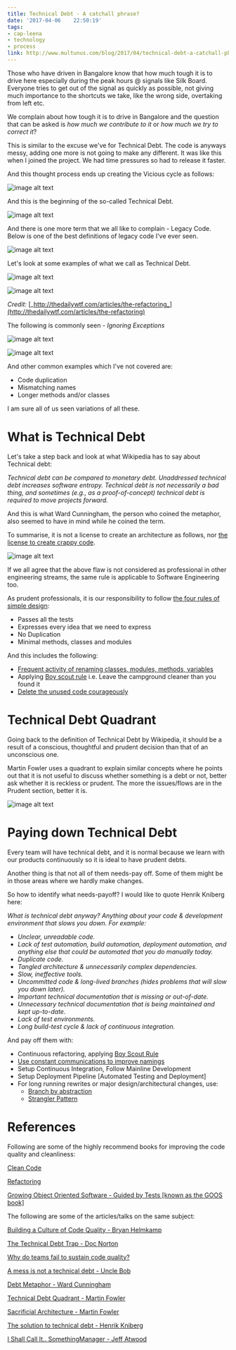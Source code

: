 ```yaml
---
title: Technical Debt - A catchall phrase?
date: '2017-04-06	 22:50:19'
tags:
- cap-leena
- technology
- process
link: http://www.multunus.com/blog/2017/04/technical-debt-a-catchall-phrase/
---
```


Those who have driven in Bangalore know that how much tough it is to drive here especially during the peak hours @ signals like Silk Board. Everyone tries to get out of the signal as quickly as possible, not giving much importance to the shortcuts we take, like the wrong side, overtaking from left etc.

We complain about how tough it is to drive in Bangalore and the question that can be asked is _how much we contribute to it_ or _how much we try to correct it_?

This is similar to the excuse we&#39;ve for Technical Debt. The code is anyways messy, adding one more is not going to make any different. It was like this when I joined the project. We had time pressures so had to release it faster.

And this thought process ends up creating the Vicious cycle as follows:


![image alt text](https://s3.amazonaws.com/multunus-website/uploads/2017/04/vicious-circle-code.png)

And this is the beginning of the so-called Technical Debt.

![image alt text](https://s3.amazonaws.com/multunus-website/uploads/2017/04/technical-debt-a-mess.png)

And there is one more term that we all like to complain - Legacy Code. Below is one of the best definitions of legacy code I&#39;ve ever seen.

![image alt text](https://s3.amazonaws.com/multunus-website/uploads/2017/04/legacy-code.png)

Let&#39;s look at some examples of what we call as Technical Debt.

![image alt text](https://s3.amazonaws.com/multunus-website/uploads/2017/04/example1.png)

![image alt text](https://s3.amazonaws.com/multunus-website/uploads/2017/04/example2.png)

_Credit:_ [_http://thedailywtf.com/articles/the-refactoring_](http://thedailywtf.com/articles/the-refactoring)



The following is commonly seen - _Ignoring Exceptions_

![image alt text](https://s3.amazonaws.com/multunus-website/uploads/2017/04/example3.png)

![image alt text](https://s3.amazonaws.com/multunus-website/uploads/2017/04/example4.png)

And other common examples which I&#39;ve not covered are:

- Code duplication
- Mismatching names
- Longer methods and/or classes

I am sure all of us seen variations of all these.

# What is Technical Debt

Let&#39;s take a step back and look at what Wikipedia has to say about Technical debt:

_Technical debt can be compared to monetary debt. Unaddressed technical debt increases software entropy. Technical debt is not necessarily a bad thing, and sometimes (e.g., as a proof-of-concept) technical debt is required to move projects forward._

And this is what Ward Cunningham, the person who coined the metaphor, also seemed to have in mind while he coined the term.

To summarise, it is not a license to create an architecture as follows, nor [the license to create crappy code](https://sites.google.com/site/unclebobconsultingllc/a-mess-is-not-a-technical-debt).

![image alt text](https://s3.amazonaws.com/multunus-website/uploads/2017/04/messy-architecture.png)

If we all agree that the above flaw is not considered as professional in other engineering streams, the same rule is applicable to Software Engineering too.

As prudent professionals, it is our responsibility to follow [the four rules of simple design](https://martinfowler.com/bliki/BeckDesignRules.html):

- Passes all the tests
- Expresses every idea that we need to express
- No Duplication
- Minimal methods, classes and modules

And this includes the following:

- [Frequent activity of renaming classes, modules, methods, variables](https://blog.codinghorror.com/i-shall-call-it-somethingmanager/)
- Applying [Boy scout rule](http://wiki.c2.com/?BoyScoutRule) i.e. Leave the campground cleaner than you found it
- [Delete the unused code courageously](http://blog.8thcolor.com/en/2013/04/dead-code-is-rotting-your-codebase/)

# Technical Debt Quadrant

Going back to the definition of Technical Debt by Wikipedia, it should be a result of a  conscious, thoughtful and prudent decision than that of an unconscious one. 

Martin Fowler uses a quadrant to explain similar concepts where he points out that it is not useful to discuss whether something is a debt or not, better ask whether it is reckless or prudent. The more the issues/flows are in the Prudent section, better it is. 

![image alt text](https://s3.amazonaws.com/multunus-website/uploads/2017/04/technical-debt-quadrant.png)

# Paying down Technical Debt

Every team will have technical debt, and it is normal because we learn with our products continuously so it is ideal to have prudent debts.

Another thing is that not all of them needs-pay off. Some of them might be in those areas where we hardly make changes.

So how to identify what needs-payoff? I would like to quote Henrik Kniberg here:

_What is technical debt anyway? Anything about your code &amp; development environment that slows you down. For example:_

- _Unclear, unreadable code._
- _Lack of test automation, build automation, deployment automation, and anything else that could be automated that you do manually today._
- _Duplicate code._
- _Tangled architecture &amp; unnecessarily complex dependencies._
- _Slow, ineffective tools._
- _Uncommitted code &amp; long-lived branches (hides problems that will slow you down later)._
- _Important technical documentation that is missing or out-of-date._
- _Unnecessary technical documentation that is being maintained and kept up-to-date._
- _Lack of test environments._
- _Long build-test cycle &amp; lack of continuous integration._

And pay off them with:

- Continuous refactoring, applying [Boy Scout Rule](http://wiki.c2.com/?BoyScoutRule)
- [Use constant communications to improve namings](http://www.multunus.com/blog/2017/01/naming-hardest-thing-software/)
- Setup Continuous Integration, Follow Mainline Development
- Setup Deployment Pipeline [Automated Testing and Deployment]
- For long running rewrites or major design/architectural changes, use:
  - [Branch by abstraction](https://trunkbaseddevelopment.com/branch-by-abstraction/)
  - [Strangler Pattern](https://trunkbaseddevelopment.com/strangulation/)

# References

Following are some of the highly recommend books for improving the code quality and cleanliness:

[Clean Code](https://www.amazon.com/Clean-Code-Handbook-Software-Craftsmanship/dp/0132350882)

[Refactoring](https://www.amazon.in/Refactoring-Improving-Existing-Addison-Wesley-Technology-ebook/dp/B007WTFWJ6?_encoding=UTF8&amp;btkr=1&amp;ref_=dp-kindle-redirect)

[Growing Object Oriented Software - Guided by Tests [known as the GOOS book]](https://www.amazon.com/Growing-Object-Oriented-Software-Guided-Tests/dp/0321503627)



The following are some of the articles/talks on the same subject:

[Building a Culture of Code Quality - Bryan Helmkamp](https://www.youtube.com/watch?v=IadcIkBeBuI)

[The Technical Debt Trap - Doc Norton](https://www.youtube.com/watch?v=SfWCRl75Kas)

[Why do teams fail to sustain code quality?](http://blog.davidpeterson.co.uk/2011/04/why-do-agile-projects-fail-so-often.html)

[A mess is not a technical debt - Uncle Bob](https://sites.google.com/site/unclebobconsultingllc/a-mess-is-not-a-technical-debt)

[Debt Metaphor - Ward Cunningham](https://www.youtube.com/watch?v=pqeJFYwnkjE)

[Technical Debt Quadrant - Martin Fowler](https://martinfowler.com/bliki/TechnicalDebtQuadrant.html)

[Sacrificial Architecture - Martin Fowler](https://martinfowler.com/bliki/SacrificialArchitecture.html)

[The solution to technical debt - Henrik Kniberg](http://blog.crisp.se/2013/07/12/henrikkniberg/the-solution-to-technical-debt)

[I Shall Call It.. SomethingManager - Jeff Atwood](https://blog.codinghorror.com/i-shall-call-it-somethingmanager/)
